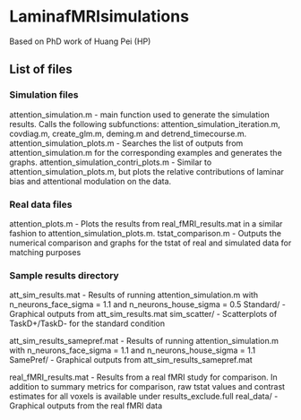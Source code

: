 # LaminafMRIsimulations
Based on PhD work of Huang Pei (HP)

## List of files
### Simulation files
attention_simulation.m - main function used to generate the simulation results. Calls the following subfunctions: attention_simulation_iteration.m, covdiag.m, create_glm.m, deming.m and detrend_timecourse.m.
attention_simulation_plots.m - Searches the list of outputs from attention_simulation.m for the corresponding examples and generates the graphs.
attention_simulation_contri_plots.m - Similar to attention_simulation_plots.m, but plots the relative contributions of laminar bias and attentional modulation on the data.

### Real data files
attention_plots.m - Plots the results from real_fMRI_results.mat in a similar fashion to attention_simulation_plots.m.
tstat_comparison.m - Outputs the numerical comparison and graphs for the tstat of real and simulated data for matching purposes

### Sample results directory
att_sim_results.mat - Results of running attention_simulation.m with n_neurons_face_sigma = 1.1 and n_neurons_house_sigma = 0.5
Standard/ - Graphical outputs from att_sim_results.mat
sim_scatter/ - Scatterplots of TaskD+/TaskD- for the standard condition

att_sim_results_samepref.mat - Results of running attention_simulation.m with n_neurons_face_sigma = 1.1 and n_neurons_house_sigma = 1.1
SamePref/ - Graphical outputs from att_sim_results_samepref.mat

real_fMRI_results.mat - Results from a real fMRI study for comparison. In addition to summary metrics for comparison, raw tstat values and contrast estimates for all voxels is available under results_exclude.full
real_data/ - Graphical outputs from the real fMRI data
